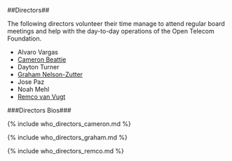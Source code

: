 ##Directors##

The following directors volunteer their time manage to attend regular board meetings and help with the day-to-day operations of the Open Telecom Foundation. 

* Alvaro Vargas
* [Cameron Beattie](#who_directors_cameron)
* Dayton Turner
* [Graham Nelson-Zutter](#who_directors_graham)
* Jose Paz
* Noah Mehl
* [Remco van Vugt](#who_directors_remco)

###Directors Bios###

<a name="who_directors_cameron"></a>
{% include who_directors_cameron.md %}


<a name="who_directors_graham"></a>
{% include who_directors_graham.md %}


<a name="who_directors_remco"></a>
{% include who_directors_remco.md %}
